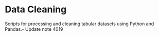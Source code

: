 # Data Cleaning

Scripts for processing and cleaning tabular datasets using Python and Pandas.- Update note 4019
